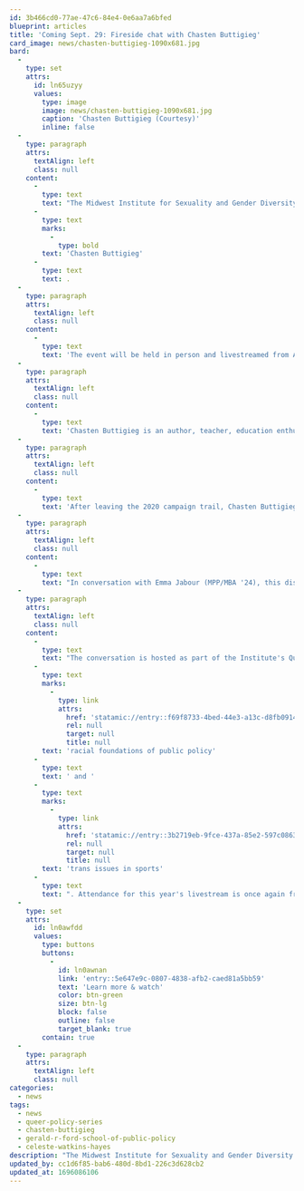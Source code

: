 ```yaml
---
id: 3b466cd0-77ae-47c6-84e4-0e6aa7a6bfed
blueprint: articles
title: 'Coming Sept. 29: Fireside chat with Chasten Buttigieg'
card_image: news/chasten-buttigieg-1090x681.jpg
bard:
  -
    type: set
    attrs:
      id: ln65uzyy
      values:
        type: image
        image: news/chasten-buttigieg-1090x681.jpg
        caption: 'Chasten Buttigieg (Courtesy)'
        inline: false
  -
    type: paragraph
    attrs:
      textAlign: left
      class: null
    content:
      -
        type: text
        text: "The Midwest Institute for Sexuality and Gender Diversity and the University of Michigan's Gerald R. Ford School of Public Policy are proud to support a student-led initiative concluding this year’s Out Week, hosted by Out For Business and Out in Public: a fireside chat with "
      -
        type: text
        marks:
          -
            type: bold
        text: 'Chasten Buttigieg'
      -
        type: text
        text: .
  -
    type: paragraph
    attrs:
      textAlign: left
      class: null
    content:
      -
        type: text
        text: 'The event will be held in person and livestreamed from Ann Arbor on Friday, September 29.'
  -
    type: paragraph
    attrs:
      textAlign: left
      class: null
    content:
      -
        type: text
        text: 'Chasten Buttigieg is an author, teacher, education enthusiast, LGBTQ+ rights advocate, and husband of Secretary of Transportation and previous presidential candidate Pete Buttigieg.'
  -
    type: paragraph
    attrs:
      textAlign: left
      class: null
    content:
      -
        type: text
        text: 'After leaving the 2020 campaign trail, Chasten Buttigieg published his first book, I Have Something to Tell You. In this moving, uplifting memoir, he recounts his journey to finding acceptance as a young gay man in rural Northern Michigan.'
  -
    type: paragraph
    attrs:
      textAlign: left
      class: null
    content:
      -
        type: text
        text: "In conversation with Emma Jabour (MPP/MBA '24), this discussion will focus on the intersections of identity and allyship, particularly in social and professional contexts. Welcome remarks will be delivered by Ford School dean Celeste Watkins-Hayes, OFB club presidents Camren Kaminsky and Joseph Kind, and MBA Council's DEI chair Sean-Michael Steele."
  -
    type: paragraph
    attrs:
      textAlign: left
      class: null
    content:
      -
        type: text
        text: "The conversation is hosted as part of the Institute's Queer Policy Series, a program that convenes policymakers, leaders, and students to examine policies at various levels that impact queer and trans students and youth, and provides tools for effecting policy changes that embrace and affirm diverse sexualities and genders. It is also part of the Ford School and Center for Racial Justice's Racial Foundations of Public Policy Series, and follows prior collaborations with the Ford School on the "
      -
        type: text
        marks:
          -
            type: link
            attrs:
              href: 'statamic://entry::f69f8733-4bed-44e3-a13c-d8fb091495de'
              rel: null
              target: null
              title: null
        text: 'racial foundations of public policy'
      -
        type: text
        text: ' and '
      -
        type: text
        marks:
          -
            type: link
            attrs:
              href: 'statamic://entry::3b2719eb-9fce-437a-85e2-597c086365e9'
              rel: null
              target: null
              title: null
        text: 'trans issues in sports'
      -
        type: text
        text: ". Attendance for this year's livestream is once again free and open to the public."
  -
    type: set
    attrs:
      id: ln0awfdd
      values:
        type: buttons
        buttons:
          -
            id: ln0awnan
            link: 'entry::5e647e9c-0807-4838-afb2-caed81a5bb59'
            text: 'Learn more & watch'
            color: btn-green
            size: btn-lg
            block: false
            outline: false
            target_blank: true
        contain: true
  -
    type: paragraph
    attrs:
      textAlign: left
      class: null
categories:
  - news
tags:
  - news
  - queer-policy-series
  - chasten-buttigieg
  - gerald-r-ford-school-of-public-policy
  - celeste-watkins-hayes
description: "The Midwest Institute for Sexuality and Gender Diversity and the University of Michigan's Gerald R. Ford School of Public Policy are proud to support a student-led initiative concluding this year’s Out Week, hosted by Out For Business and Out in Public: a fireside chat with Chasten Buttigieg."
updated_by: cc1d6f85-bab6-480d-8bd1-226c3d628cb2
updated_at: 1696086106
---
```

